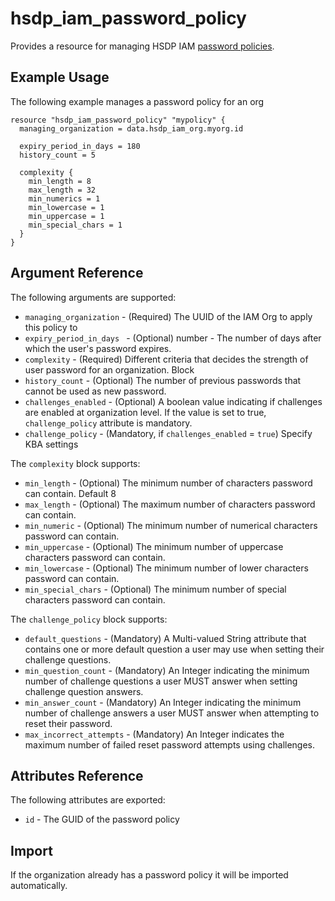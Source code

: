 # hsdp_iam_password_policy
Provides a resource for managing HSDP IAM [password policies](https://www.hsdp.io/documentation/identity-and-access-management-iam/api-documents#_password_policy). 

## Example Usage

The following example manages a password policy for an org 

```hcl
resource "hsdp_iam_password_policy" "mypolicy" {
  managing_organization = data.hsdp_iam_org.myorg.id
  
  expiry_period_in_days = 180
  history_count = 5
  
  complexity {
  	min_length = 8
  	max_length = 32
  	min_numerics = 1
  	min_lowercase = 1
  	min_uppercase = 1
  	min_special_chars = 1  	
  }
}
```

## Argument Reference

The following arguments are supported:

* `managing_organization` - (Required) The UUID of the IAM Org to apply this policy to
* `expiry_period_in_days ` - (Optional) number - The number of days after which the user's password expires.
* `complexity` - (Required) Different criteria that decides the strength of user password for an organization. Block
* `history_count` - (Optional) The number of previous passwords that cannot be used as new password.
* `challenges_enabled` - (Optional) A boolean value indicating if challenges are enabled at organization level. If the value is set to true, `challenge_policy` attribute is mandatory.
* `challenge_policy` - (Mandatory, if `challenges_enabled` = `true`) Specify KBA settings

The `complexity` block supports:

* `min_length` - (Optional) The minimum number of characters password can contain. Default 8
* `max_length` - (Optional) The maximum number of characters password can contain.
* `min_numeric` - (Optional) The minimum number of numerical characters password can contain.
* `min_uppercase` - (Optional) The minimum number of uppercase characters password can contain.
* `min_lowercase` - (Optional) The minimum number of lower characters password can contain.
* `min_special_chars` - (Optional) The minimum number of special characters password can contain.


The `challenge_policy` block supports:

* `default_questions` - (Mandatory) A Multi-valued String attribute that contains one or more default question a user may use when setting their challenge questions.
* `min_question_count` - (Mandatory) An Integer indicating the minimum number of challenge questions a user MUST answer when setting challenge question answers.
* `min_answer_count` - (Mandatory) An Integer indicating the minimum number of challenge answers a user MUST answer when attempting to reset their password.
* `max_incorrect_attempts` - (Mandatory) An Integer indicates the maximum number of failed reset password attempts using challenges.

   
## Attributes Reference

The following attributes are exported:

* `id` - The GUID of the password policy

## Import

If the organization already has a password policy it will be imported automatically.